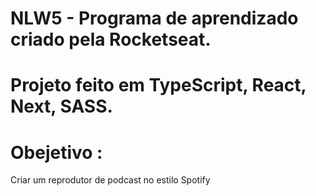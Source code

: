 # NLW5 - Programa de aprendizado criado pela Rocketseat.
# Projeto feito em TypeScript, React, Next, SASS.
# Obejetivo : 
Criar um reprodutor de podcast no estilo Spotify